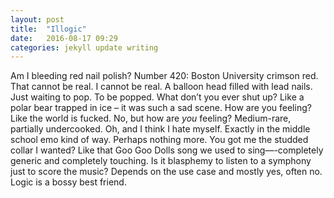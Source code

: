 ```yaml
---
layout: post
title:  "Illogic"
date:   2016-08-17 09:29
categories: jekyll update writing
---
```


Am I bleeding red nail polish? Number 420: Boston University crimson red. That cannot be real. I cannot be real. A balloon head filled with lead nails. Just waiting to pop. To be popped. What don’t you ever shut up? Like a polar bear trapped in ice – it was such a sad scene. How are you feeling? Like the world is fucked. No, but how are *you* feeling? Medium-rare, partially undercooked. Oh, and I think I hate myself. Exactly in the middle school emo kind of way. Perhaps nothing more. You got me the studded collar I wanted? Like that Goo Goo Dolls song we used to sing—-completely generic and completely touching. Is it blasphemy to listen to a symphony just to score the music? Depends on the use case and mostly yes, often no. Logic is a bossy best friend.